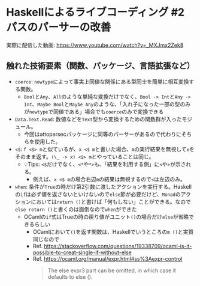 # Haskellによるライブコーディング #2 パスのパーサーの改善

実際に配信した動画: <https://www.youtube.com/watch?v=_MXJmx2Zek8>

## 触れた技術要素（関数、パッケージ、言語拡張など）

- `coerce`: `newtype`によって事実上同値な関係にある型同士を簡単に相互変換する関数。
    - `Bool`と`Any`、`All`のような単純な変換だけでなく、`Bool -> Int`と`Any -> Int`、`Maybe Bool`と`Maybe Any`のような、「入れ子になった一部の型のみが`newtype`で同値である」場合でも`coerce`のみで変換できる
- `Data.Text.Read`: 数値などを`Text`型から変換するための関数群が入ったモジュール。
    - 今回はattoparsecパッケージに同等のパーサーがあるので代わりにそちらを使用した。
- `<$`: `f <$> m`と似ているが、`x <$ m`と書いた場合、`m`の実行結果を無視して`x`をそのまま返す。`(\_ -> x) <$> m`とやっていることは同じ。
    - 💡Tips: `<$`だけでなく、`<*`や`*>`も、「結果を利用する側」に`<`や`>`が示される。
        - 例えば、`x <$ m`の場合右辺`m`の結果は無視するので`<`は左辺のみ。
- `when`: 条件が`True`の時だけ第2引数に渡したアクションを実行する。Haskellの`if`は必ず値を返さないといけないので`else`節が必要だけど、`Monad`のアクションにおいては`return ()`と書けば「何もしない」ことができる。なので`else return ()`と書くのは面倒なので`when`ができた
    - OCamlの`if`式はTrueの時の戻り値がユニット`()`の場合だけ`else`が省略できるらしい
        - OCamlにおいて`()`を返す関数は、Haskellでいうところの`m ()`と実質同じなので
        - Ref. <https://stackoverflow.com/questions/19338709/ocaml-is-it-possible-to-creat-single-if-without-else>
        - Ref. <https://ocaml.org/manual/expr.html#ss%3Aexpr-control>  
          > The else expr3 part can be omitted, in which case it defaults to else ().
